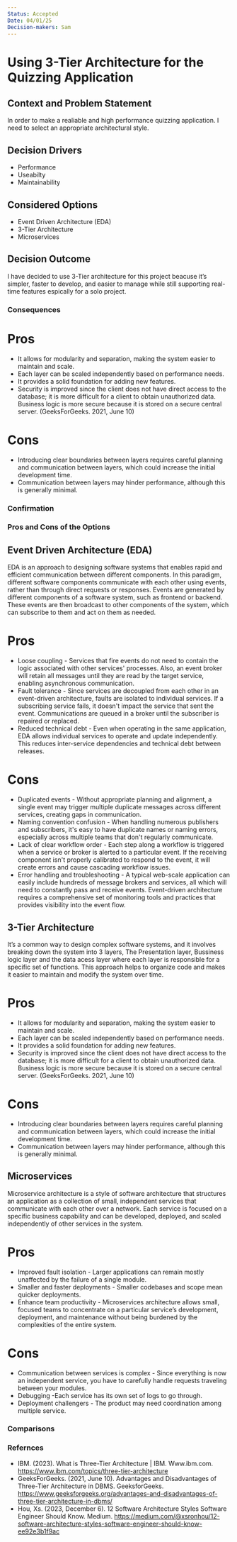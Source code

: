 ```yaml
---
Status: Accepted
Date: 04/01/25
Decision-makers: Sam
---
```


# Using 3-Tier Architecture for the Quizzing Application
## Context and Problem Statement
In order to make a realiable and high performance quizzing application. I need to select an appropriate architectural style.


## Decision Drivers

* Performance
* Useabilty
* Maintainability

## Considered Options

* Event Driven Architecture (EDA)
* 3-Tier Architecture
* Microservices

## Decision Outcome

I have decided to use 3-Tier architecture for this project beacuse it’s simpler, faster to develop, and easier to manage while still supporting real-time features espically for a solo project.  

### Consequences

# Pros
* It allows for modularity and separation, making the system easier to maintain and scale.
* Each layer can be scaled independently based on performance needs.
* It provides a solid foundation for adding new features.
* Security is improved since the client does not have direct access to the database; it is more difficult for a client to obtain unauthorized data. Business logic is more secure because it is stored on a secure central server. (GeeksForGeeks. 2021, June 10)

# Cons
* Introducing clear boundaries between layers requires careful planning and communication between layers, which could increase the initial development time.
* Communication between layers may hinder performance, although this is generally minimal.

### Confirmation



### Pros and Cons of the Options

## Event Driven Architecture (EDA)
EDA is an approach to designing software systems that enables rapid and efficient communication between different components. In this paradigm, different software components communicate with each other using events, rather than through direct requests or responses. Events are generated by different components of a software system, such as frontend or backend. These events are then broadcast to other components of the system, which can subscribe to them and act on them as needed.
# Pros
* Loose coupling - Services that fire events do not need to contain the logic associated with other services' processes. Also, an event broker will retain all messages until they are read by the target service, enabling asynchronous communication.
* Fault tolerance - Since services are decoupled from each other in an event-driven architecture, faults are isolated to individual services. If a subscribing service fails, it doesn't impact the service that sent the event. Communications are queued in a broker until the subscriber is repaired or replaced.
* Reduced technical debt - Even when operating in the same application, EDA allows individual services to operate and update independently. This reduces inter-service dependencies and technical debt between releases.
# Cons 
* Duplicated events - Without appropriate planning and alignment, a single event may trigger multiple duplicate messages across different services, creating gaps in communication.
* Naming convention confusion - When handling numerous publishers and subscribers, it's easy to have duplicate names or naming errors, especially across multiple teams that don't regularly communicate.
* Lack of clear workflow order - Each step along a workflow is triggered when a service or broker is alerted to a particular event. If the receiving component isn't properly calibrated to respond to the event, it will create errors and cause cascading workflow issues.
* Error handling and troubleshooting - A typical web-scale application can easily include hundreds of message brokers and services, all which will need to constantly pass and receive events. Event-driven architecture requires a comprehensive set of monitoring tools and practices that provides visibility into the event flow.

## 3-Tier Architecture
It’s a common way to design complex software systems, and it involves breaking down the system into 3 layers, The Presentation layer, Bussiness logic layer and the data acess layer where each layer is responsible for a specific set of functions. This approach helps to organize code and makes it easier to maintain and modify the system over time.
# Pros
* It allows for modularity and separation, making the system easier to maintain and scale.
* Each layer can be scaled independently based on performance needs.
* It provides a solid foundation for adding new features.
* Security is improved since the client does not have direct access to the database; it is more difficult for a client to obtain unauthorized data. Business logic is more secure because it is stored on a secure central server. (GeeksForGeeks. 2021, June 10)

# Cons
* Introducing clear boundaries between layers requires careful planning and communication between layers, which could increase the initial development time.
* Communication between layers may hinder performance, although this is generally minimal.

## Microservices 
Microservice architecture is a style of software architecture that structures an application as a collection of small, independent services that communicate with each other over a network. Each service is focused on a specific business capability and can be developed, deployed, and scaled independently of other services in the system.
# Pros 
* Improved fault isolation - Larger applications can remain mostly unaffected by the failure of a single module.
* Smaller and faster deployments - Smaller codebases and scope mean quicker deployments.
* Enhance team productivity - Microservices architecture allows small, focused teams to concentrate on a particular service’s development, deployment, and maintenance without being burdened by the complexities of the entire system. 

# Cons
* Communication between services is complex - Since everything is now an independent service, you have to carefully handle requests traveling between your modules.
* Debugging -Each service has its own set of logs to go through.
* Deployment challengers - The product may need coordination among multiple service.

### Comparisons 

### Refernces 
* IBM. (2023). What is Three-Tier Architecture | IBM. Www.ibm.com. https://www.ibm.com/topics/three-tier-architecture
* GeeksForGeeks. (2021, June 10). Advantages and Disadvantages of Three-Tier Architecture in DBMS. GeeksforGeeks. https://www.geeksforgeeks.org/advantages-and-disadvantages-of-three-tier-architecture-in-dbms/
* Hou, Xs. (2023, December 6). 12 Software Architecture Styles Software Engineer Should Know. Medium. https://medium.com/@xsronhou/12-software-architecture-styles-software-engineer-should-know-ee92e3b1f9ac

‌
